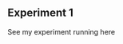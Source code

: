 ## Experiment 1 

See my experiment running here  [](/Experiment_1_clock_2025_06_02_09_18_39.index.html)
